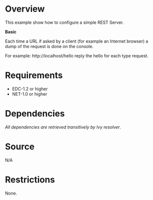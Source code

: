 # Overview
This example show how to configure a simple REST Server.

**Basic**

Each time a URL if asked by a client (for example an Internet browser) a dump of the request is done on the console.

For example:
http://localhost/hello reply the hello for each type request.

# Requirements
  - EDC-1.2 or higher
  - NET-1.0 or higher

# Dependencies
_All dependencies are retrieved transitively by Ivy resolver_.

# Source
N/A

# Restrictions
None.

<!--
	Markdown
	Copyright 2017-2018 IS2T. All rights reserved.
	For demonstration purpose only.
	IS2T PROPRIETARY. Use is subject to license terms.
-->
  